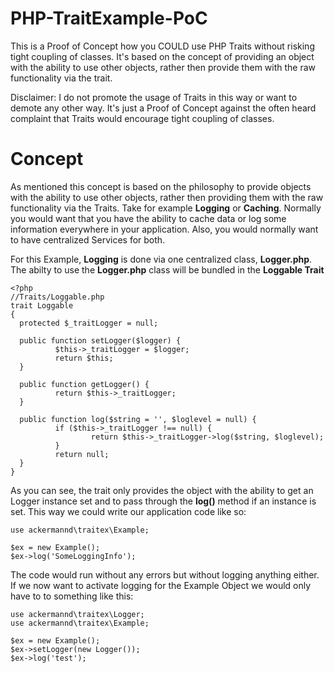 PHP-TraitExample-PoC
====================

This is a Proof of Concept how you COULD use PHP Traits without risking tight coupling of classes. It's based on the concept of providing an object with the ability to use other objects, rather then provide them with the raw functionality via the trait.

Disclaimer: I do not promote the usage of Traits in this way or want to demote any other way. It's just a Proof of Concept against the often heard complaint that Traits would encourage tight coupling of classes. 

Concept
=======
As mentioned this concept is based on the philosophy to provide objects with the ability to use other objects, rather then providing them with the raw functionality via the Traits. Take for example __Logging__ or __Caching__. Normally you would want that you have the ability to cache data or log some information everywhere in your application. Also, you would normally want to have centralized Services for both. 

For this Example, __Logging__ is done via one centralized class, __Logger.php__. 
The abilty to use the __Logger.php__ class will be bundled in the __Loggable Trait__

    <?php
    //Traits/Loggable.php
    trait Loggable 
    {
      protected $_traitLogger = null;
      
      public function setLogger($logger) {
              $this->_traitLogger = $logger;
              return $this;
      }
      
      public function getLogger() {
              return $this->_traitLogger;
      }
      
      public function log($string = '', $loglevel = null) {
              if ($this->_traitLogger !== null) {
                      return $this->_traitLogger->log($string, $loglevel);    
              }
              return null;
      }        
    }
    
As you can see, the trait only provides the object with the ability to get an Logger instance set and to pass through the __log()__ method if an instance is set. This way we could write our application code like so: 

    use ackermannd\traitex\Example;
    
    $ex = new Example();
    $ex->log('SomeLoggingInfo');

The code would run without any errors but without logging anything either. If we now want to activate logging for the Example Object we would only have to to something like this: 

    use ackermannd\traitex\Logger;
    use ackermannd\traitex\Example;
    
    $ex = new Example();
    $ex->setLogger(new Logger());
    $ex->log('test');
